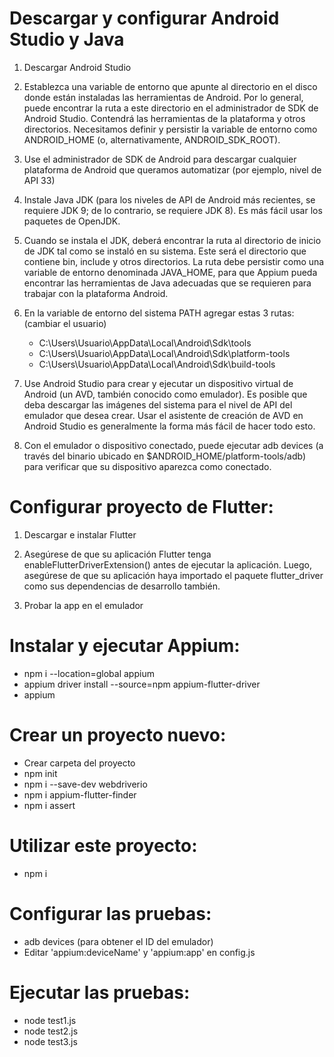 # Descargar y configurar Android Studio y Java

1. Descargar Android Studio

2. Establezca una variable de entorno que apunte al directorio en el disco donde están instaladas las herramientas de Android. Por lo general, puede encontrar la ruta a este directorio en el administrador de SDK de Android Studio. Contendrá las herramientas de la plataforma y otros directorios. Necesitamos definir y persistir la variable de entorno como ANDROID_HOME (o, alternativamente, ANDROID_SDK_ROOT).

3. Use el administrador de SDK de Android para descargar cualquier plataforma de Android que queramos automatizar (por ejemplo, nivel de API 33)

4. Instale Java JDK (para los niveles de API de Android más recientes, se requiere JDK 9; de lo contrario, se requiere JDK 8). Es más fácil usar los paquetes de OpenJDK.

5. Cuando se instala el JDK, deberá encontrar la ruta al directorio de inicio de JDK tal como se instaló en su sistema. Este será el directorio que contiene bin, include y otros directorios. La ruta debe persistir como una variable de entorno denominada JAVA_HOME, para que Appium pueda encontrar las herramientas de Java adecuadas que se requieren para trabajar con la plataforma Android.

6. En la variable de entorno del sistema PATH agregar estas 3 rutas: (cambiar el usuario)
    - C:\Users\Usuario\AppData\Local\Android\Sdk\tools
    - C:\Users\Usuario\AppData\Local\Android\Sdk\platform-tools
    - C:\Users\Usuario\AppData\Local\Android\Sdk\build-tools

7. Use Android Studio para crear y ejecutar un dispositivo virtual de Android (un AVD, también conocido como emulador). Es posible que deba descargar las imágenes del sistema para el nivel de API del emulador que desea crear. Usar el asistente de creación de AVD en Android Studio es generalmente la forma más fácil de hacer todo esto.

8. Con el emulador o dispositivo conectado, puede ejecutar adb devices (a través del binario ubicado en $ANDROID_HOME/platform-tools/adb) para verificar que su dispositivo aparezca como conectado.

# Configurar proyecto de Flutter:

1. Descargar e instalar Flutter

2. Asegúrese de que su aplicación Flutter tenga enableFlutterDriverExtension() antes de ejecutar la aplicación. Luego, asegúrese de que su aplicación haya importado el paquete flutter_driver como sus dependencias de desarrollo también.

3. Probar la app en el emulador

# Instalar y ejecutar Appium: 

- npm i --location=global appium
- appium driver install --source=npm appium-flutter-driver
- appium

# Crear un proyecto nuevo:

- Crear carpeta del proyecto
- npm init
- npm i --save-dev webdriverio
- npm i appium-flutter-finder
- npm i assert

# Utilizar este proyecto:

- npm i

# Configurar las pruebas:

- adb devices (para obtener el ID del emulador)
- Editar 'appium:deviceName' y 'appium:app' en config.js

# Ejecutar las pruebas:

- node test1.js
- node test2.js
- node test3.js